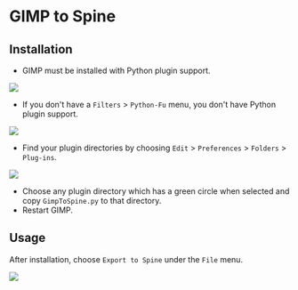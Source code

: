 # GIMP to Spine

## Installation

* GIMP must be installed with Python plugin support.

![](http://n4te.com/x/253-xQ56.png)
* If you don't have a `Filters` > `Python-Fu` menu, you don't have Python plugin support.

![](http://n4te.com/x/259-9Oyk.png)
* Find your plugin directories by choosing `Edit` > `Preferences` > `Folders` > `Plug-ins`.

![](http://n4te.com/x/262-Ht5T.png)
* Choose any plugin directory which has a green circle when selected and copy `GimpToSpine.py` to that directory.
* Restart GIMP.

## Usage

After installation, choose `Export to Spine` under the `File` menu.

![](http://n4te.com/x/255-qhgh.png)
